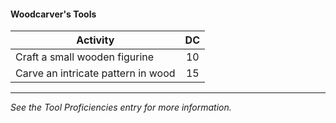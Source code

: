 #### Woodcarver's Tools
| Activity                           |  DC |
|------------------------------------|:---:|
| Craft a small wooden figurine      |  10 |
| Carve an intricate pattern in wood |  15 |

---
*See the Tool Proficiencies entry for more information.*